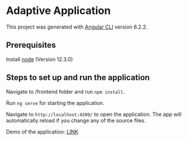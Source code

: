 # Adaptive Application

This project was generated with [Angular CLI](https://github.com/angular/angular-cli) version 6.2.2.

## Prerequisites

Install [node](https://nodejs.org/en/download/) (Version 12.3.0)

## Steps to set up and run the application

Navigate to /frontend folder and run `npm install`.

Run `ng serve` for starting the application. 

Navigate to `http://localhost:4200/` to open the application. The app will automatically reload if you change any of the source files.

Demo of the application: [LINK](https://drive.google.com/file/d/1Nfpr6Exshsec7_d0u3bgR15q756P7bwP/view)
